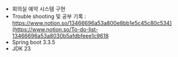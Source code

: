 - 회의실 예약 시스템 구현
- Trouble shooting 및 공부 기록 : https://www.notion.so/13466696a53a800e8bb1e5c45c80c534](https://www.notion.so/To-do-list-13466696a53a8030b5afdbfeee1c9618
- Spring boot 3.3.5
- JDK 23 
